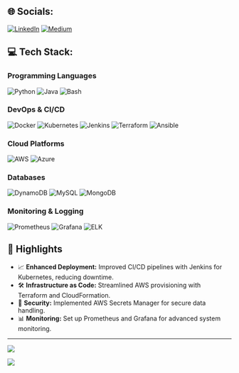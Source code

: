 
## 🌐 Socials:
[![LinkedIn](https://img.shields.io/badge/LinkedIn-%230077B5.svg?logo=linkedin&logoColor=white)](https://www.linkedin.com/in/ogulcanaydogan/)
[![Medium](https://img.shields.io/badge/Medium-12100E?logo=medium&logoColor=white)](https://medium.com/@ogulcanaydogan)
## 💻 Tech Stack:
### Programming Languages
![Python](https://img.shields.io/badge/-Python-3776AB?style=flat&logo=Python&logoColor=white)
![Java](https://img.shields.io/badge/-Java-007396?style=flat&logo=Java&logoColor=white)
![Bash](https://img.shields.io/badge/-Bash-4EAA25?style=flat&logo=GNU-Bash&logoColor=white)

### DevOps & CI/CD
![Docker](https://img.shields.io/badge/-Docker-2496ED?style=flat&logo=Docker&logoColor=white)
![Kubernetes](https://img.shields.io/badge/-Kubernetes-326CE5?style=flat&logo=Kubernetes&logoColor=white)
![Jenkins](https://img.shields.io/badge/-Jenkins-D24939?style=flat&logo=Jenkins&logoColor=white)
![Terraform](https://img.shields.io/badge/-Terraform-7B42BC?style=flat&logo=Terraform&logoColor=white)
![Ansible](https://img.shields.io/badge/-Ansible-EE0000?style=flat&logo=Ansible&logoColor=white)

### Cloud Platforms
![AWS](https://img.shields.io/badge/-AWS-232F3E?style=flat&logo=Amazon-AWS&logoColor=white)
![Azure](https://img.shields.io/badge/-Azure-0078D4?style=flat&logo=Microsoft-Azure&logoColor=white)

### Databases
![DynamoDB](https://img.shields.io/badge/-DynamoDB-4053D6?style=flat&logo=Amazon-DynamoDB&logoColor=white)
![MySQL](https://img.shields.io/badge/-MySQL-4479A1?style=flat&logo=MySQL&logoColor=white)
![MongoDB](https://img.shields.io/badge/-MongoDB-47A248?style=flat&logo=MongoDB&logoColor=white)

### Monitoring & Logging
![Prometheus](https://img.shields.io/badge/-Prometheus-E6522C?style=flat&logo=Prometheus&logoColor=white)
![Grafana](https://img.shields.io/badge/-Grafana-F46800?style=flat&logo=Grafana&logoColor=white)
![ELK](https://img.shields.io/badge/-ELK-005571?style=flat&logo=Elastic-Stack&logoColor=white)

## 🌟 Highlights

- 📈 **Enhanced Deployment:** Improved CI/CD pipelines with Jenkins for Kubernetes, reducing downtime.
- 🛠️ **Infrastructure as Code:** Streamlined AWS provisioning with Terraform and CloudFormation.
- 🔐 **Security:** Implemented AWS Secrets Manager for secure data handling.
- 📊 **Monitoring:** Set up Prometheus and Grafana for advanced system monitoring.

---
![](https://github-readme-stats.vercel.app/api/top-langs/?username=ogulcanaydogan&theme=highcontrast&hide_border=false&include_all_commits=true&count_private=true&layout=compact)

[![](https://visitcount.itsvg.in/api?id=RFaqiri&icon=0&color=0)](https://visitcount.itsvg.in)




